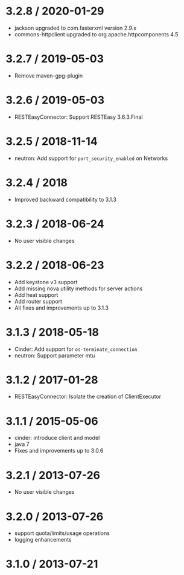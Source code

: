 # 3.2.8 / 2020-01-29
* jackson upgraded to com.fasterxml version 2.9.x
* commons-httpclient upgraded to org.apache.httpcomponents 4.5

# 3.2.7 / 2019-05-03
* Remove maven-gpg-plugin

# 3.2.6 / 2019-05-03
* RESTEasyConnector: Support RESTEasy 3.6.3.Final

# 3.2.5 / 2018-11-14
* neutron: Add support for `port_security_enabled` on Networks

# 3.2.4 / 2018
* Improved backward compatibility to 3.1.3

# 3.2.3 / 2018-06-24
* No user visible changes

# 3.2.2 / 2018-06-23
* Add keystone v3 support
* Add missing nova utility methods for server actions
* Add heat support
* Add router support
* All fixes and improvements up to 3.1.3

# 3.1.3 / 2018-05-18
* Cinder: Add support for `os-terminate_connection`
* neutron: Support parameter mtu

# 3.1.2 / 2017-01-28
* RESTEasyConnector: Isolate the creation of ClientExecutor

# 3.1.1 / 2015-05-06
* cinder: introduce client and model
* java 7
* Fixes and improvements up to 3.0.6

# 3.2.1 / 2013-07-26
* No user visible changes

# 3.2.0 / 2013-07-26
* support quota/limits/usage operations
* logging enhancements

# 3.1.0 / 2013-07-21

